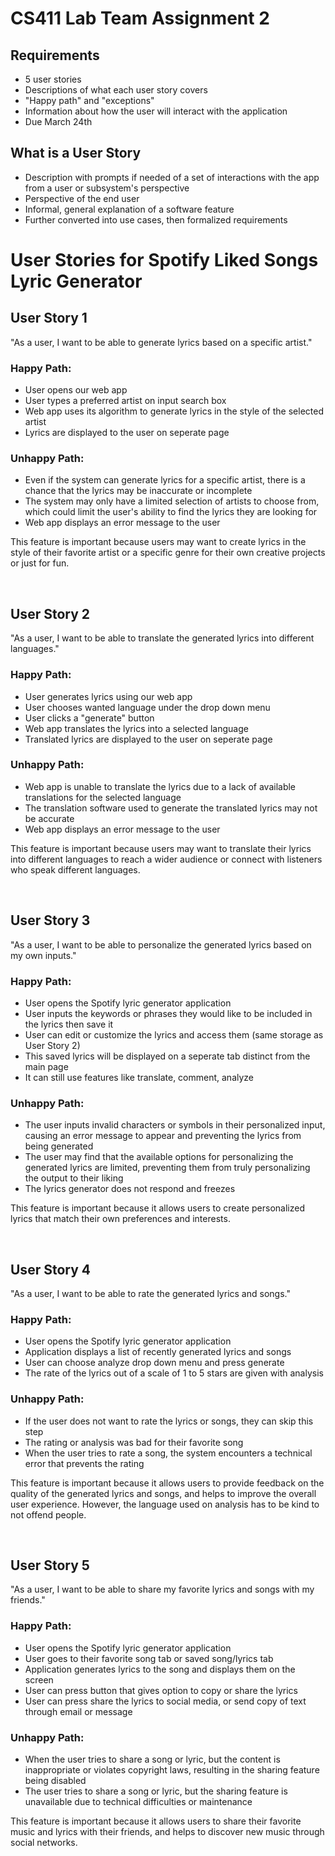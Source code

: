 # CS411 Lab Team Assignment 2

## Requirements

- 5 user stories
- Descriptions of what each user story covers
- "Happy path" and "exceptions"
- Information about how the user will interact with the application
- Due March 24th

## What is a User Story
- Description with prompts if needed of a set of interactions with the app from a user or subsystem's perspective
- Perspective of the end user
- Informal, general explanation of a software feature
- Further converted into use cases, then formalized requirements

# User Stories for Spotify Liked Songs Lyric Generator

## User Story 1
"As a user, I want to be able to generate lyrics based on a specific artist."

### Happy Path:
- User opens our web app
- User types a preferred artist on input search box
- Web app uses its algorithm to generate lyrics in the style of the selected artist
- Lyrics are displayed to the user on seperate page

### Unhappy Path:
- Even if the system can generate lyrics for a specific artist, there is a chance that the lyrics may be inaccurate or incomplete
- The system may only have a limited selection of artists to choose from, which could limit the user's ability to find the lyrics they are looking for
- Web app displays an error message to the user

This feature is important because users may want to create lyrics in the style of their favorite artist or a specific genre for their own creative projects or just for fun.


&nbsp;
&nbsp;
&nbsp;


## User Story 2
"As a user, I want to be able to translate the generated lyrics into different languages."

### Happy Path:
- User generates lyrics using our web app
- User chooses wanted language under the drop down menu
- User clicks a "generate" button
- Web app translates the lyrics into a selected language
- Translated lyrics are displayed to the user on seperate page

### Unhappy Path:
- Web app is unable to translate the lyrics due to a lack of available translations for the selected language
- The translation software used to generate the translated lyrics may not be accurate
- Web app displays an error message to the user

This feature is important because users may want to translate their lyrics into different languages to reach a wider audience or connect with listeners who speak different languages.

&nbsp;
&nbsp;
&nbsp;

## User Story 3
"As a user, I want to be able to personalize the generated lyrics based on my own inputs."

### Happy Path:
- User opens the Spotify lyric generator application
- User inputs the keywords or phrases they would like to be included in the lyrics then save it
- User can edit or customize the lyrics and access them (same storage as User Story 2)
- This saved lyrics will be displayed on a seperate tab distinct from the main page
- It can still use features like translate, comment, analyze

### Unhappy Path:
- The user inputs invalid characters or symbols in their personalized input, causing an error message to appear and preventing the lyrics from being generated
- The user may find that the available options for personalizing the generated lyrics are limited, preventing them from truly personalizing the output to their liking
- The lyrics generator does not respond and freezes

This feature is important because it allows users to create personalized lyrics that match their own preferences and interests.

&nbsp;
&nbsp;
&nbsp;

## User Story 4
"As a user, I want to be able to rate the generated lyrics and songs."

### Happy Path:
- User opens the Spotify lyric generator application
- Application displays a list of recently generated lyrics and songs
- User can choose analyze drop down menu and press generate
- The rate of the lyrics out of a scale of 1 to 5 stars are given with analysis

### Unhappy Path:
- If the user does not want to rate the lyrics or songs, they can skip this step
- The rating or analysis was bad for their favorite song
- When the user tries to rate a song, the system encounters a technical error that prevents the rating

This feature is important because it allows users to provide feedback on the quality of the generated lyrics and songs, and helps to improve the overall user experience.
However, the language used on analysis has to be kind to not offend people.

&nbsp;
&nbsp;
&nbsp;

## User Story 5
"As a user, I want to be able to share my favorite lyrics and songs with my friends."

### Happy Path:
- User opens the Spotify lyric generator application
- User goes to their favorite song tab or saved song/lyrics tab
- Application generates lyrics to the song and displays them on the screen
- User can press button that gives option to copy or share the lyrics
- User can press share the lyrics to social media, or send copy of text through email or message

### Unhappy Path:
- When the user tries to share a song or lyric, but the content is inappropriate or violates copyright laws, resulting in the sharing feature being disabled
- The user tries to share a song or lyric, but the sharing feature is unavailable due to technical difficulties or maintenance

This feature is important because it allows users to share their favorite music and lyrics with their friends, and helps to discover new music through social networks.
